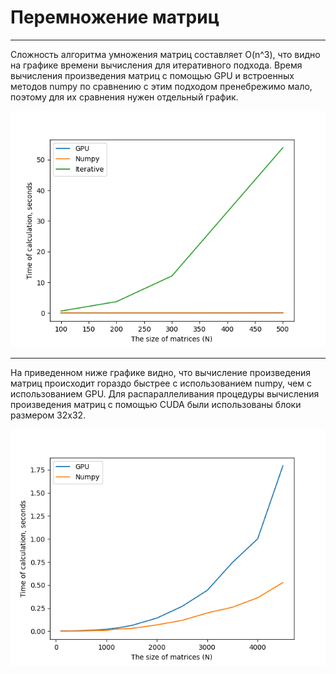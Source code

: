 # Перемножение матриц
---

Сложность алгоритма умножения матриц составляет O(n^3), что видно на графике времени вычисления для итеративного подхода. Время вычисления произведения матриц с помощью GPU и встроенных методов numpy по сравнению с этим подходом пренебрежимо мало, поэтому для их сравнения нужен отдельный график.

![matrices iterative](/assets/matrices%20iterative.png)

---
На приведенном ниже графике видно, что вычисление произведения матриц происходит гораздо быстрее с использованием numpy, чем с использованием GPU. Для распараллеливания процедуры вычисления произведения матриц с помощью CUDA были использованы блоки размером 32x32.

![matrices gpu vs numpy](/assets/matrices%20gpu%20vs%20numpy.png)
